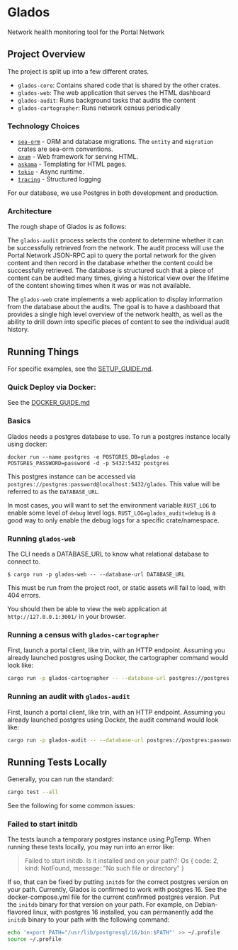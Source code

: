 # Glados

Network health monitoring tool for the Portal Network

## Project Overview

The project is split up into a few different crates.

- `glados-core`: Contains shared code that is shared by the other crates.
- `glados-web`: The web application that serves the HTML dashboard
- `glados-audit`: Runs background tasks that audits the content
- `glados-cartographer`: Runs network census periodically

### Technology Choices

- [`sea-orm`](https://docs.rs/sea-orm/latest/sea_orm/) - ORM and database migrations. The `entity` and `migration` crates are sea-orm conventions.
- [`axum`](https://docs.rs/axum/latest/axum/) - Web framework for serving HTML.
- [`askama`](https://djc.github.io/askama/) - Templating for HTML pages.
- [`tokio`](https://tokio.rs/) - Async runtime.
- [`tracing`](https://docs.rs/tracing/latest/tracing/) - Structured logging

For our database, we use Postgres in both development and production.

### Architecture

The rough shape of Glados is as follows:

The `glados-audit` process selects the content to determine whether it can be successfully retrieved from the network. The audit process will use the Portal Network JSON-RPC api to query the portal network for the given content and then record in the database whether the content could be successfully retrieved.  The database is structured such that a piece of content can be audited many times, giving a historical view over the lifetime of the content showing times when it was or was not available.

The `glados-web` crate implements a web application to display information from the database about the audits.  The goal is to have a dashboard that provides a single high level overview of the network health, as well as the ability to drill down into specific pieces of content to see the individual audit history.

## Running Things

For specific examples, see the [SETUP_GUIDE.md](/SETUP_GUIDE.md).

### Quick Deploy via Docker:

See the [DOCKER_GUIDE.md](/DOCKER_GUIDE.md)

### Basics

Glados needs a postgres database to use. To run a postgres instance locally using docker:

`docker run --name postgres -e POSTGRES_DB=glados -e POSTGRES_PASSWORD=password -d -p 5432:5432 postgres`

This postgres instance can be accessed via `postgres://postgres:password@localhost:5432/glados`. This value will be referred to as the `DATABASE_URL`.

In most cases, you will want to set the environment variable `RUST_LOG` to enable some level of `debug` level logs.  `RUST_LOG=glados_audit=debug` is a good way to only enable the debug logs for a specific crate/namespace.

### Running `glados-web`

The CLI needs a DATABASE_URL to know what relational database to connect to.

```
$ cargo run -p glados-web -- --database-url DATABASE_URL
```

This must be run from the project root, or static assets will fail to load, with 404 errors.

You should then be able to view the web application at `http://127.0.0.1:3001/` in your browser.

### Running a census with `glados-cartographer`

First, launch a portal client, like trin, with an HTTP endpoint. Assuming you already launched postgres using Docker, the cartographer command would look like:

```sh
cargo run -p glados-cartographer -- --database-url postgres://postgres:password@localhost:5432/glados --transport http --http-url http://localhost:8545 --subprotocol history
```

### Running an audit with `glados-audit`

First, launch a portal client, like trin, with an HTTP endpoint. Assuming you already launched postgres using Docker, the audit command would look like:

```sh
cargo run -p glados-audit -- --database-url postgres://postgres:password@localhost:5432/glados --portal-client http://localhost:8545 --strategy random
```

## Running Tests Locally

Generally, you can run the standard:

```sh
cargo test --all
```

See the following for some common issues:

### Failed to start initdb

The tests launch a temporary postgres instance using PgTemp. When running these tests locally, you may run into an error like:

> Failed to start initdb. Is it installed and on your path?: Os { code: 2, kind: NotFound, message: "No such file or directory" }

If so, that can be fixed by putting `initdb` for the correct postgres version on your path. Currently, Glados is confirmed to work with postgres 16. See the docker-compose.yml file for the current confirmed postgres version. Put the `initdb` binary for that version on your path. For example, on Debian-flavored linux, with postgres 16 installed, you can permanently add the `initdb` binary to your path with the following command:

```sh
echo 'export PATH="/usr/lib/postgresql/16/bin:$PATH"' >> ~/.profile
source ~/.profile
```
